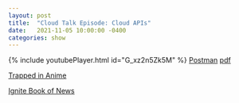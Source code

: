 ```yaml
---
layout: post
title:  "Cloud Talk Episode: Cloud APIs"
date:   2021-11-05 10:00:00 -0400
categories: show
--- 
```

{% include youtubePlayer.html id="G_xz2n5Zk5M" %} 
[Postman](https://www.postman.com/state-of-api/) [pdf](https://voyager.postman.com/doc/postman-state-of-api-2021.pdf)

[Trapped in Anime](https://www.youtube.com/c/INDAFILMtv)

[Ignite Book of News](https://news.microsoft.com/ignite-november-2021-book-of-news/)